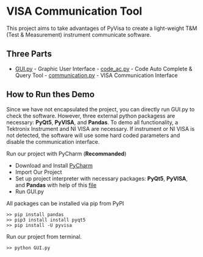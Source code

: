 # VISA Communication Tool
This project aims to take advantages of PyVisa to create a light-weight T&M (Test & Measurement) instrument communicate software.

## Three Parts
   -  [GUI.py](https://github.com/HouPoc/VISACommunicationTool-GROUP64/blob/master/Src/Main/GUI.py) - Graphic User Interface
    -  [code_ac.py](https://github.com/HouPoc/VISACommunicationTool-GROUP64/blob/master/Src/Extention/src/code_ac.py) - Code Auto Complete & Query Tool
    -  [communication.py](https://github.com/HouPoc/VISACommunicationTool-GROUP64/blob/master/Src/Extention/src/communication.py) - VISA Communication Interface

## How to Run thes Demo

Since we have not encapsulated the project, you can directly run GUI.py to check the software. However, three external python packagess are necessary: **PyQt5**, **PyVISA**, and **Pandas**.  To demo all functionality, a Tektronix Instrument and NI VISA are necessary. If instrument or NI VISA is not detected, the software will use some hard coded parameters and disable the communication interface.

Run our project with PyCharm (**Recommanded**)
 - Download and Install [PyCharm](https://www.jetbrains.com/pycharm/download/#section=windows)
 - Import Our Project
 - Set up project interpreter with necessary packages: **PyQt5**, **PyVISA**, and **Pandas** with help of this [file](https://github.com/HouPoc/VISACommunicationTool-GROUP64/blob/master/SetUp)
 - Run GUI.py

All packages can be installed via pip from PyPI
```
>> pip install pandas
>> pip3 install install pyqt5
>> pip install -U pyvisa
```

Run our project from terminal.

```
>> python GUI.py
```














